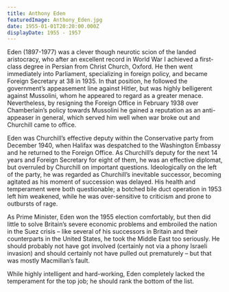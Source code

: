 ```yaml
---
title: Anthony Eden
featuredImage: Anthony_Eden.jpg
date: 1955-01-01T20:20:00.000Z
displayDate: 1955 - 1957
---
```


Eden (1897-1977) was a clever though neurotic scion of the landed aristocracy, who after an excellent record in World War I achieved a first-class degree in Persian from Christ Church, Oxford. He then went immediately into Parliament, specializing in foreign policy, and became Foreign Secretary at 38 in 1935. In that position, he followed the government’s appeasement line against Hitler, but was highly belligerent against Mussolini, whom he appeared to regard as a greater menace. Nevertheless, by resigning the Foreign Office in February 1938 over Chamberlain’s policy towards Mussolini he gained a reputation as an anti-appeaser in general, which served him well when war broke out and Churchill came to office.

Eden was Churchill’s effective deputy within the Conservative party from December 1940, when Halifax was despatched to the Washington Embassy and he returned to the Foreign Office. As Churchill’s deputy for the next 14 years and Foreign Secretary for eight of them, he was an effective diplomat, but overruled by Churchill on important questions. Ideologically on the left of the party, he was regarded as Churchill’s inevitable successor, becoming agitated as his moment of succession was delayed. His health and temperament were both questionable; a botched bile duct operation in 1953 left him weakened, while he was over-sensitive to criticism and prone to outbursts of rage.

As Prime Minister, Eden won the 1955 election comfortably, but then did little to solve Britain’s severe economic problems and embroiled the nation in the Suez crisis – like several of his successors in Britain and their counterparts in the United States, he took the Middle East too seriously. He should probably not have got involved (certainly not via a phony Israeli invasion) and should certainly not have pulled out prematurely – but that was mostly Macmillan’s fault.

While highly intelligent and hard-working, Eden completely lacked the temperament for the top job; he should rank the bottom of the list.

